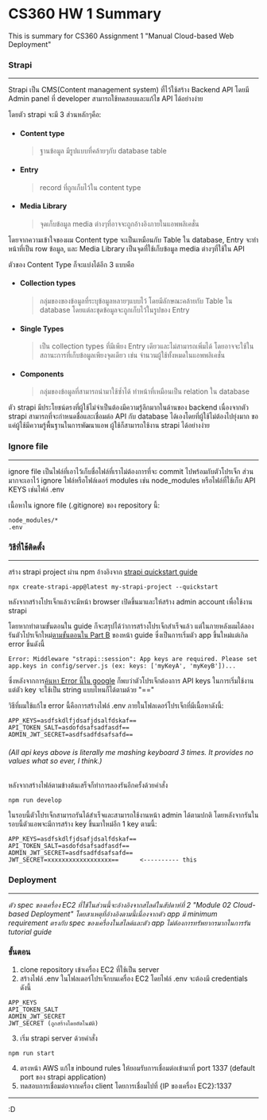 # CS360 HW 1 Summary
This is summary for CS360 Assignment 1 "Manual Cloud-based Web Deployment"
### Strapi
---
Strapi เป็น CMS(Content management system) ที่ไว้ใช้สร้าง Backend API
โดยมี Admin panel ที่ developer สามารถใช้ทดสอบและแก้ไข API ได้อย่างง่าย

โดยตัว strapi จะมี 3 ส่วนหลักๆคือ:
* #### Content type
    > ฐานข้อมูล มีรูปแบบที่คล้ายๆกับ database table
* #### Entry
    > record ที่ถูกเก็บไว้ใน content type
* #### Media Library
    > จุดเก็บข้อมูล media ต่างๆที่อาจจะถูกอ้างอิงภายในแอพพลิเคชั่น

โดยจากความเข้าใจของผม Content type จะเป็นเหมือนกับ Table ใน database, Entry จะทำหน้าที่เป็น row ข้อมูล, และ Media Library เป็นจุดที่ใช้เก็บข้อมูล media ต่างๆที่ใช้ใน API

ตัวของ Content Type ก็จะแบ่งได้อีก 3 แบบคือ
* #### Collection types
    > กลุ่มของของข้อมูลที่ระบุข้อมูลหลายๆแบบไว้ โดยมีลักษณะคล้ายกับ Table ใน database โดยแต่ละชุดข้อมูลจะถูกเก็บไว้ในรูปของ Entry
* #### Single Types 
    > เป็น collection types ที่มีเพียง Entry เดียวและไม่สามารถเพิ่มได้ โดยอาจจะใช้ในสถานะการที่เก็บข้อมูลเพียงจุดเดียว เช่น จำนวนผู้ใช้ทั้งหมดในแอพพลิเคชั่น
* #### Components
    > กลุ่มของข้อมูลที่สามารถนำมาใช้ซ้ำได้ ทำหน้าที่เหมือนเป็น relation ใน database

ตัว strapi มีประโยชน์ตรงที่ผู้ใช้ไม่จำเป็นต้องมีความรู้ลึกมากในด้านของ backend เนื่องจากตัว strapi สามารถที่จะกำหนดชื่อและเชื่อมต่อ API กับ database ได้เองโดยที่ผู้ใช้ไม่ต้องไปยุ่งมาก ขอแค่ผู้ใช้มีความรู้พื้นฐานในการพัฒนาแอพ ผู้ใช้ก็สามารถใช้งาน strapi ได้อย่างง่าย
### Ignore file
---
ignore file เป็นไฟล์ที่เอาไว้เก็บชื่อไฟล์ที่เราไม่ต้องการที่จะ commit ไปพร้อมกับตัวโปรเจ็ก ส่วนมากจะเอาไว้ ignore ไฟล์หรือโฟล์เดอร์ modules เช่น node_modules หรือไฟล์ที่ใช้เก็บ API KEYS เช่นไฟล์ .env

เนื้อหาใน ignore file (.gitignore) ของ repository นี้:
```
node_modules/*
.env
```

### วิธีที่ใช้ติดตั้ง
---
สร้าง strapi project ผ่าน npm อ้างอิงจาก [strapi quickstart guide](https://docs.strapi.io/dev-docs/quick-start#step-1-run-the-installation-script-and-create-a-strapi-cloud-account)
```
npx create-strapi-app@latest my-strapi-project --quickstart
```
หลังจากสร้างโปรเจ็กแล้วจะมีหน้า browser เปิดขึ้นมาและให้สร้าง admin account เพื่อใช้งาน strapi

โดยหากทำตามขั้นตอนใน guide ก็จะสรุปได้ว่าการสร้างโปรเจ็กสำเร็จแล้ว แต่ในภายหลังผมได้ลองรันตัวโปรเจ็กใหม่[ตามขั้นตอนใน Part B](https://docs.strapi.io/dev-docs/quick-start#-part-b-build-your-data-structure-with-the-content-type-builder) ของหน้า guide ซึ่งเป็นการเริ่มตัว app ขึ้นใหม่แต่เกิด error ขึ้นดังนี้
```
Error: Middleware "strapi::session": App keys are required. Please set app.keys in config/server.js (ex: keys: ['myKeyA', 'myKeyB'])...
```
ซึ่งหลังจากการ[ค้นหา Error นี้ใน google](https://forum.strapi.io/t/error-middleware-strapi-session-app-keys-are-required/24948/4) ก็พบว่าตัวโปรเจ็กต้องการ API keys ในการเริ่มใช้งานแต่ตัว key จะใช้เป็น string แบบไหนก็ได้ตามด้วย "=="

วิธีที่ผมใช้แก้ไข error นี้คือการสร้างไฟล์ .env ภายในโฟลเดอร์โปรเจ็กที่มีเนื้อหาดังนี้:
```
APP_KEYS=asdfskdlfjdsafjdsalfdskaf==
API_TOKEN_SALT=asdofdsafsadfasdf==
ADMIN_JWT_SECRET=asdfsadfdsafsafd==
```
###### _(All api keys above is literally me mashing keyboard 3 times. It provides no values what so ever, I think.)_
หลังจากสร้างไฟล์ตามข้างต้นเสร็จก็ทำการลองรันอีกครั้งด้วยคำสั่ง
```
npm run develop
```
ในรอบนี้ตัวโปรเจ็กสามารถรันได้สำเร็จและสามารถใช้งานหน้า admin ได้ตามปกติ โดยหลังจากรันในรอบนี้ตัวแอพจะมีการสร้าง key ขึ้นมาใหม่อีก 1 key ตามนี้:
```
APP_KEYS=asdfskdlfjdsafjdsalfdskaf==
API_TOKEN_SALT=asdofdsafsadfasdf==
ADMIN_JWT_SECRET=asdfsadfdsafsafd==
JWT_SECRET=xxxxxxxxxxxxxxxxxx==      <---------- this
```
### Deployment
---
_ตัว spec ของเครื่อง EC2 ที่ใช้ในส่วนนี้จะอ้างอิงจากสไลด์ในสัปดาห์ที่ 2 "Module 02 Cloud-based Deployment" โดยสาเหตุที่อ้างอิงตามนี้เนื่องจากตัว app มี minimum requirement ตรงกับ spec ของเครื่องในสไลด์และตัว app ไม่ต้องการทรัพยากรมากในการรัน tutorial guide_

### ขั้นตอน
1. clone repository เข้าเครื่อง EC2 ที่ใช้เป็น server
2. สร้างไฟล์ .env ในโฟลเดอร์โปรเจ็กบนเครื่อง EC2
โดยไฟล์ .env จะต้องมี credentials ดังนี้
```
APP_KEYS
API_TOKEN_SALT
ADMIN_JWT_SECRET
JWT_SECRET (ถูกสร้างโดยอัตโนมัติ)
```
3. เริ่ม strapi server ด้วยคำสั่ง
```
npm run start
```
4. ตรงหน้า AWS แก้ไข inbound rules ให้ยอมรับการเชื่อมต่อเข้ามาที่ port 1337 (default port ของ strapi application)
5. ทดสอบการเชื่อมต่อจากเครื่อง client โดยการเชื่อมไปที่ {IP ของเครื่อง EC2}:1337
---
:D